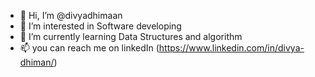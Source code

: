 - 👋 Hi, I’m @divyadhimaan
- 👀 I’m interested in Software developing
- 🌱 I’m currently learning Data Structures and algorithm
- 📫 you can reach me on linkedIn (https://www.linkedin.com/in/divya-dhiman/)

<!---
divyadhimaan/divyadhimaan is a ✨ special ✨ repository because its `README.md` (this file) appears on your GitHub profile.
You can click the Preview link to take a look at your changes.
--->
